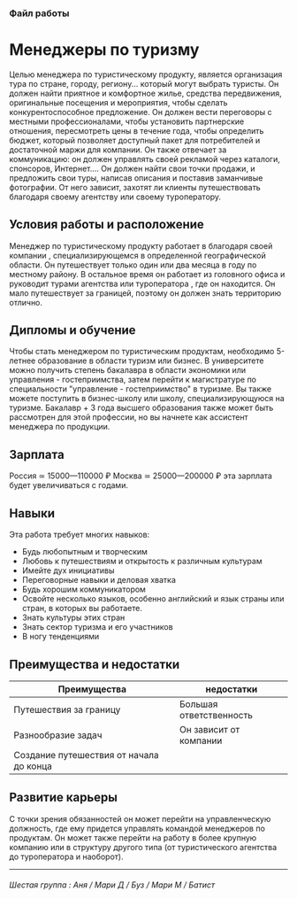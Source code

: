 ### Файл работы
# **Менеджеры по туризму**

Целью менеджера по туристическому продукту, является организация тура по стране, городу, региону... который могут выбрать туристы. Он должен найти приятное и комфортное жилье, средства передвижения, оригинальные посещения и мероприятия, чтобы сделать конкурентоспособное предложение. 
Он должен вести переговоры с местными профессионалами, чтобы установить партнерские отношения, пересмотреть цены в течение года, чтобы определить бюджет, который позволяет доступный пакет для потребителей и достаточной маржи для компании. Он также отвечает за коммуникацию: он должен управлять своей рекламой через каталоги, спонсоров, Интернет.... 
Он должен найти свои точки продажи, и предложить свои туры, написав описания и поставив заманчивые фотографии. От него зависит, захотят ли клиенты путешествовать благодаря своему агентству или своему туроператору.

## Условия работы и расположение

Менеджер по туристическому продукту работает в благодаря своей компании , специализирующемся в определенной географической области.
Он путешествует только один или два месяца в году по местному району. В остальное время он работает из головного офиса и руководит турами агентства или туроператора , где он находится. Он мало путешествует за границей, поэтому он должен знать территорию отлично.

## Дипломы и обучение

Чтобы стать менеджером по туристическим продуктам, необходимо 5-летнее образование в области туризм или бизнес. В университете можно получить степень бакалавра в области экономики или управления - гостеприимства, затем перейти к магистратуре по специальности "управление - гостеприимство" в туризме. Вы также можете поступить в бизнес-школу или школу, специализирующуюся на туризме. Бакалавр + 3 года высшего образования также может быть рассмотрен для этой профессии, но вы начнете как ассистент менеджера по продукции.

## Зарплата 

Россия ≃   15000—110000 ₽
Москва ≃ 25000—200000 ₽ 
эта зарплата будет увеличиваться с годами.

## Навыки
Эта работа требует многих навыков: 
- Будь любопытным и творческим
- Любовь к путешествиям и открытость к различным культурам
- Имейте дух инициативы
- Переговорные навыки и деловая хватка
- Будь хорошим коммуникатором
- Освойте несколько языков, особенно английский и язык страны или стран, в которых вы работаете.
- Знать культуры этих стран
- Знать сектор туризма и его участников 
- В ногу тенденциями

## Преимущества и недостатки
Преимущества | недостатки 
---------- | ------------
Путешествия за границу | Большая ответственность
Разнообразие задач | Он зависит от компании
Создание путешествия от начала до конца | 


## Развитие карьеры
С точки зрения обязанностей он может перейти на управленческую должность, где ему придется управлять командой менеджеров по продуктам. Он может также перейти на работу в более крупную компанию или в структуру другого типа (от туристического агентства до туроператора и наоборот).

--------------------------------------------------------------
###### Шестая группа : Аня / Мари Д / Буз / Мари M / Батист